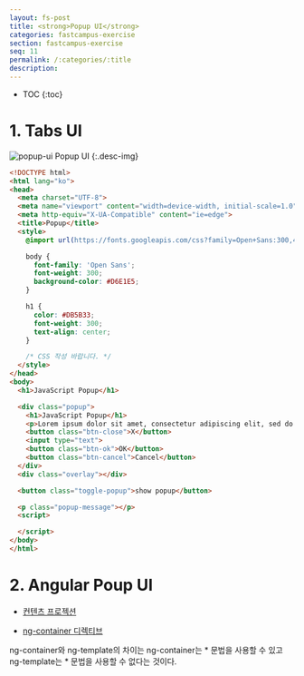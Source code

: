 ```yaml
---
layout: fs-post
title: <strong>Popup UI</strong>
categories: fastcampus-exercise
section: fastcampus-exercise
seq: 11
permalink: /:categories/:title
description:
---
```


* TOC
{:toc}


# 1. Tabs UI

![popup-ui](/assets/fs-images/exercise/popup-ui.gif)
Popup UI
{:.desc-img}

```html
<!DOCTYPE html>
<html lang="ko">
<head>
  <meta charset="UTF-8">
  <meta name="viewport" content="width=device-width, initial-scale=1.0">
  <meta http-equiv="X-UA-Compatible" content="ie=edge">
  <title>Popup</title>
  <style>
    @import url(https://fonts.googleapis.com/css?family=Open+Sans:300,400);

    body {
      font-family: 'Open Sans';
      font-weight: 300;
      background-color: #D6E1E5;
    }

    h1 {
      color: #DB5B33;
      font-weight: 300;
      text-align: center;
    }

    /* CSS 작성 바랍니다. */
  </style>
</head>
<body>
  <h1>JavaScript Popup</h1>

  <div class="popup">
    <h1>JavaScript Popup</h1>
    <p>Lorem ipsum dolor sit amet, consectetur adipiscing elit, sed do eiusmod tempor incididunt ut labore et dolore magna aliqua. Ut enim ad minim veniam</p>
    <button class="btn-close">X</button>
    <input type="text">
    <button class="btn-ok">OK</button>
    <button class="btn-cancel">Cancel</button>
  </div>
  <div class="overlay"></div>

  <button class="toggle-popup">show popup</button>

  <p class="popup-message"></p>
  <script>

  </script>
</body>
</html>
```

# 2. Angular Poup UI

- [컨텐츠 프로젝션](https://poiemaweb.com/fastcampus-angular/angular-component-accessing-child#21-콘텐트-프로젝션content-projection)

- [ng-container 디렉티브](https://poiemaweb.com/fastcampus-angular/angular-directive#44-ng-container-디렉티브)

ng-container와 ng-template의 차이는 ng-container는 * 문법을 사용할 수 있고 ng-template는 * 문법을 사용할 수 없다는 것이다.

<!-- <iframe src="https://stackblitz.com/edit/angular-popup-exam?ctl=1&embed=1&hideNavigation=1&file=src/app/app.component.ts" frameborder="0" width="100%" height="700"></iframe> -->
